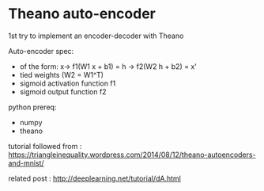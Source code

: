 # Theano auto-encoder
1st try to implement an encoder-decoder with Theano

Auto-encoder spec:
 - of the form: x-> f1(W1 x + b1) = h -> f2(W2 h + b2) = x'
 - tied weights (W2 = W1^T)
 - sigmoid activation function f1
 - sigmoid output function f2

python prereq:
 - numpy
 - theano

tutorial followed from : https://triangleinequality.wordpress.com/2014/08/12/theano-autoencoders-and-mnist/

related post : http://deeplearning.net/tutorial/dA.html
